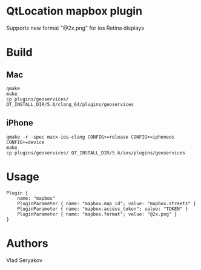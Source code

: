 # QtLocation mapbox plugin

Supports new format "@2x.png" for ios Retina displays

# Build

## Mac

    qmake
    make
    cp plugins/geoservices/ QT_INSTALL_DIR/5.6/clang_64/plugins/geoservices

## iPhone

    qmake -r -spec macx-ios-clang CONFIG+=release CONFIG+=iphoneos CONFIG+=device
    make
    cp plugins/geoservices/ QT_INSTALL_DIR/5.6/ios/plugins/geoservices

# Usage

    Plugin {
        name: "mapbox"
        PluginParameter { name: "mapbox.map_id"; value: "mapbox.streets" }
        PluginParameter { name: "mapbox.access_token"; value: "TOKEN" }
        PluginParameter { name: "mapbox.format"; value: "@2x.png" }
    }

# Authors

Vlad Seryakov

